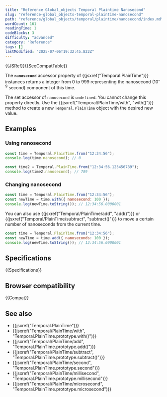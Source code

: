 ```yaml
---
title: "Reference Global_objects Temporal Plaintime Nanosecond"
slug: "reference-global_objects-temporal-plaintime-nanosecond"
path: "reference/global_objects/temporal/plaintime/nanosecond/index.md"
wordCount: 161
readingTime: 1
codeBlocks: 3
difficulty: "advanced"
category: "Reference"
tags: []
lastModified: "2025-07-06T19:32:45.822Z"
---
```



{{JSRef}}{{SeeCompatTable}}

The **`nanosecond`** accessor property of {{jsxref("Temporal.PlainTime")}} instances returns a integer from 0 to 999 representing the nanosecond (10<sup>-9</sup> second) component of this time.

The set accessor of `nanosecond` is `undefined`. You cannot change this property directly. Use the {{jsxref("Temporal/PlainTime/with", "with()")}} method to create a new `Temporal.PlainTime` object with the desired new value.

## Examples

### Using nanosecond

```js
const time = Temporal.PlainTime.from("12:34:56");
console.log(time.nanosecond); // 0

const time2 = Temporal.PlainTime.from("12:34:56.123456789");
console.log(time2.nanosecond); // 789
```

### Changing nanosecond

```js
const time = Temporal.PlainTime.from("12:34:56");
const newTime = time.with({ nanosecond: 100 });
console.log(newTime.toString()); // 12:34:56.0000001
```

You can also use {{jsxref("Temporal/PlainTime/add", "add()")}} or {{jsxref("Temporal/PlainTime/subtract", "subtract()")}} to move a certain number of nanoseconds from the current time.

```js
const time = Temporal.PlainTime.from("12:34:56");
const newTime = time.add({ nanoseconds: 100 });
console.log(newTime.toString()); // 12:34:56.0000001
```

## Specifications

{{Specifications}}

## Browser compatibility

{{Compat}}

## See also

- {{jsxref("Temporal.PlainTime")}}
- {{jsxref("Temporal/PlainTime/with", "Temporal.PlainTime.prototype.with()")}}
- {{jsxref("Temporal/PlainTime/add", "Temporal.PlainTime.prototype.add()")}}
- {{jsxref("Temporal/PlainTime/subtract", "Temporal.PlainTime.prototype.subtract()")}}
- {{jsxref("Temporal/PlainTime/second", "Temporal.PlainTime.prototype.second")}}
- {{jsxref("Temporal/PlainTime/millisecond", "Temporal.PlainTime.prototype.millisecond")}}
- {{jsxref("Temporal/PlainTime/microsecond", "Temporal.PlainTime.prototype.microsecond")}}
